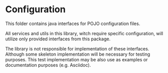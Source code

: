 # Configuration

This folder contains java interfaces for POJO configuration files.

All services and utils in this library, witch require specific configuration,
will utilize only provided interfaces from this package.

The library is not responsible for implementation of these interfaces.
Although some skeleton implementation will be necessary for testing purposes.
This test implementation may be also use as examples or documentation purposes (e.g. Asciidoc).  